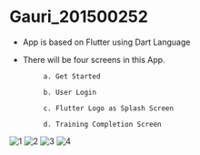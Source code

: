 # Gauri_201500252
- App is based on Flutter using Dart Language

- There will be four screens in this App.

           a. Get Started
 
           b. User Login
           
           c. Flutter Logo as Splash Screen
           
           d. Training Completion Screen
           
![1](https://user-images.githubusercontent.com/73654083/179743716-6727472c-ab42-4bfb-94f5-c03dad5e258b.jpeg)
![2](https://user-images.githubusercontent.com/73654083/179743725-8ee889c2-c691-4cdf-83b0-00410b5e6719.jpeg)
![3](https://user-images.githubusercontent.com/73654083/179743729-a469462d-3938-47d1-96ec-a4fd2bb0dbb9.jpeg)
![4](https://user-images.githubusercontent.com/73654083/179743732-657aaf2f-6c60-41c2-8b2f-b1537289e379.jpeg)


 
 
